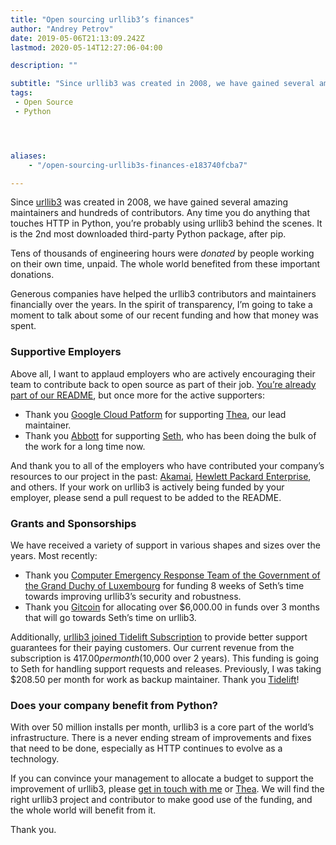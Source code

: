 ```yaml
---
title: "Open sourcing urllib3’s finances"
author: "Andrey Petrov"
date: 2019-05-06T21:13:09.242Z
lastmod: 2020-05-14T12:27:06-04:00

description: ""

subtitle: "Since urllib3 was created in 2008, we have gained several amazing maintainers and hundreds of contributors. Any time you do anything that…"
tags:
 - Open Source
 - Python




aliases:
    - "/open-sourcing-urllib3s-finances-e183740fcba7"

---
```


> [](https://twitter.com/shazow/status/1074729655394074624)


Since [urllib3](https://github.com/urllib3/urllib3) was created in 2008, we have gained several amazing maintainers and hundreds of contributors. Any time you do anything that touches HTTP in Python, you’re probably using urllib3 behind the scenes. It is the 2nd most downloaded third-party Python package, after pip.

Tens of thousands of engineering hours were _donated_ by people working on their own time, unpaid. The whole world benefited from these important donations.

Generous companies have helped the urllib3 contributors and maintainers financially over the years. In the spirit of transparency, I’m going to take a moment to talk about some of our recent funding and how that money was spent.

### Supportive Employers

Above all, I want to applaud employers who are actively encouraging their team to contribute back to open source as part of their job. [You’re already part of our README](https://github.com/urllib3/urllib3#sponsorship), but once more for the active supporters:

*   Thank you [Google Cloud Patform](https://cloud.google.com/) for supporting [Thea](https://github.com/theacodes), our lead maintainer.
*   Thank you [Abbott](https://www.abbott.com/) for supporting [Seth](https://github.com/sethmlarson), who has been doing the bulk of the work for a long time now.

And thank you to all of the employers who have contributed your company’s resources to our project in the past: [Akamai](https://www.akamai.com/), [Hewlett Packard Enterprise](https://www.hpe.com), and others. If your work on urllib3 is actively being funded by your employer, please send a pull request to be added to the README.

### Grants and Sponsorships

We have received a variety of support in various shapes and sizes over the years. Most recently:

*   Thank you [Computer Emergency Response Team of the Government of the Grand Duchy of Luxembourg](https://www.govcert.lu/) for funding 8 weeks of Seth’s time towards improving urllib3’s security and robustness.
*   Thank you [Gitcoin](https://gitcoin.co/grants/65/urllib3) for allocating over $6,000.00 in funds over 3 months that will go towards Seth’s time on urllib3.

Additionally, [urllib3 joined Tidelift Subscription](https://tidelift.com/subscription/pkg/pypi-urllib3?utm_source=pypi-urllib3&amp;utm_medium=referral&amp;utm_campaign=blog) to provide better support guarantees for their paying customers. Our current revenue from the subscription is $417.00 per month ($10,000 over 2 years). This funding is going to Seth for handling support requests and releases. Previously, I was taking $208.50 per month for work as backup maintainer. Thank you [Tidelift](https://tidelift.com)!

### Does your company benefit from Python?

With over 50 million installs per month, urllib3 is a core part of the world’s infrastructure. There is a never ending stream of improvements and fixes that need to be done, especially as HTTP continues to evolve as a technology.

If you can convince your management to allocate a budget to support the improvement of urllib3, please [get in touch with me](https://keybase.io/shazow) or [Thea](https://keybase.io/theacodes). We will find the right urllib3 project and contributor to make good use of the funding, and the whole world will benefit from it.

Thank you.

